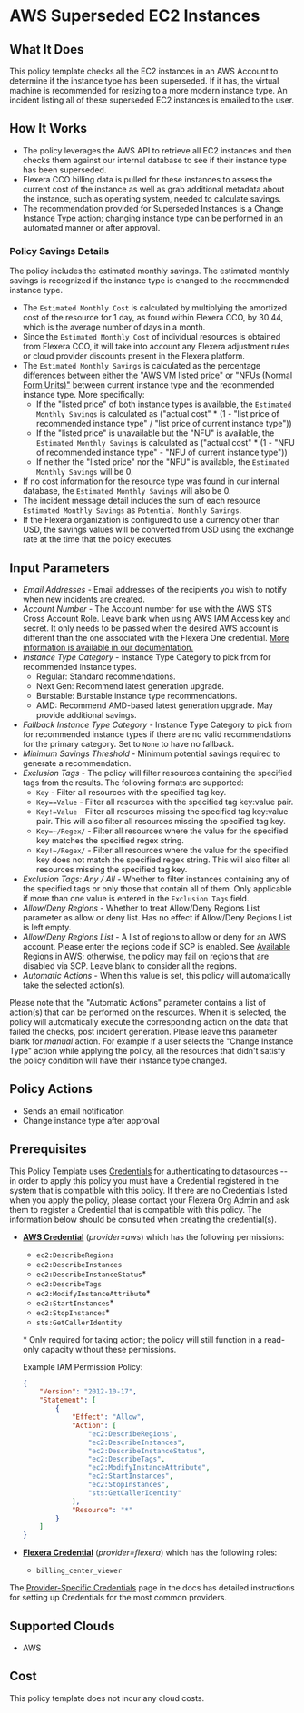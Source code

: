 # AWS Superseded EC2 Instances

## What It Does

This policy template checks all the EC2 instances in an AWS Account to determine if the instance type has been superseded. If it has, the virtual machine is recommended for resizing to a more modern instance type. An incident listing all of these superseded EC2 instances is emailed to the user.

## How It Works

- The policy leverages the AWS API to retrieve all EC2 instances and then checks them against our internal database to see if their instance type has been superseded.
- Flexera CCO billing data is pulled for these instances to assess the current cost of the instance as well as grab additional metadata about the instance, such as operating system, needed to calculate savings.
- The recommendation provided for Superseded Instances is a Change Instance Type action; changing instance type can be performed in an automated manner or after approval.

### Policy Savings Details

The policy includes the estimated monthly savings. The estimated monthly savings is recognized if the instance type is changed to the recommended instance type.

- The `Estimated Monthly Cost` is calculated by multiplying the amortized cost of the resource for 1 day, as found within Flexera CCO, by 30.44, which is the average number of days in a month.
- Since the `Estimated Monthly Cost` of individual resources is obtained from Flexera CCO, it will take into account any Flexera adjustment rules or cloud provider discounts present in the Flexera platform.
- The `Estimated Monthly Savings` is calculated as the percentage differences between either the ["AWS VM listed price"](https://github.com/flexera-public/policy_templates/blob/master/data/aws/aws_ec2_pricing.json) or ["NFUs (Normal Form Units)"](https://docs.aws.amazon.com/AWSEC2/latest/UserGuide/apply_ri.html) between current instance type and the recommended instance type. More specifically:
  - If the "listed price" of both instance types is available, the `Estimated Monthly Savings` is calculated as ("actual cost" * (1 - "list price of recommended instance type" / "list price of current instance type"))
  - If the "listed price" is unavailable but the "NFU" is available, the `Estimated Monthly Savings` is calculated as ("actual cost" * (1 - "NFU of recommended instance type" - "NFU of current instance type"))
  - If neither the "listed price" nor the "NFU" is available, the `Estimated Monthly Savings` will be 0.
- If no cost information for the resource type was found in our internal database, the `Estimated Monthly Savings` will also be 0.
- The incident message detail includes the sum of each resource `Estimated Monthly Savings` as `Potential Monthly Savings`.
- If the Flexera organization is configured to use a currency other than USD, the savings values will be converted from USD using the exchange rate at the time that the policy executes.

## Input Parameters

- *Email Addresses* - Email addresses of the recipients you wish to notify when new incidents are created.
- *Account Number* - The Account number for use with the AWS STS Cross Account Role. Leave blank when using AWS IAM Access key and secret. It only needs to be passed when the desired AWS account is different than the one associated with the Flexera One credential. [More information is available in our documentation.](https://docs.flexera.com/flexera/EN/Automation/ProviderCredentials.htm#automationadmin_1982464505_1123608)
- *Instance Type Category* - Instance Type Category to pick from for recommended instance types.
  - Regular: Standard recommendations.
  - Next Gen: Recommend latest generation upgrade.
  - Burstable: Burstable instance type recommendations.
  - AMD: Recommend AMD-based latest generation upgrade. May provide additional savings.
- *Fallback Instance Type Category* - Instance Type Category to pick from for recommended instance types if there are no valid recommendations for the primary category. Set to `None` to have no fallback.
- *Minimum Savings Threshold* - Minimum potential savings required to generate a recommendation.
- *Exclusion Tags* - The policy will filter resources containing the specified tags from the results. The following formats are supported:
  - `Key` - Filter all resources with the specified tag key.
  - `Key==Value` - Filter all resources with the specified tag key:value pair.
  - `Key!=Value` - Filter all resources missing the specified tag key:value pair. This will also filter all resources missing the specified tag key.
  - `Key=~/Regex/` - Filter all resources where the value for the specified key matches the specified regex string.
  - `Key!~/Regex/` - Filter all resources where the value for the specified key does not match the specified regex string. This will also filter all resources missing the specified tag key.
- *Exclusion Tags: Any / All* - Whether to filter instances containing any of the specified tags or only those that contain all of them. Only applicable if more than one value is entered in the `Exclusion Tags` field.
- *Allow/Deny Regions* - Whether to treat Allow/Deny Regions List parameter as allow or deny list. Has no effect if Allow/Deny Regions List is left empty.
- *Allow/Deny Regions List* - A list of regions to allow or deny for an AWS account. Please enter the regions code if SCP is enabled. See [Available Regions](https://docs.aws.amazon.com/AWSEC2/latest/UserGuide/using-regions-availability-zones.html#concepts-available-regions) in AWS; otherwise, the policy may fail on regions that are disabled via SCP. Leave blank to consider all the regions.
- *Automatic Actions* - When this value is set, this policy will automatically take the selected action(s).

Please note that the "Automatic Actions" parameter contains a list of action(s) that can be performed on the resources. When it is selected, the policy will automatically execute the corresponding action on the data that failed the checks, post incident generation. Please leave this parameter blank for *manual* action.
For example if a user selects the "Change Instance Type" action while applying the policy, all the resources that didn't satisfy the policy condition will have their instance type changed.

## Policy Actions

- Sends an email notification
- Change instance type after approval

## Prerequisites

This Policy Template uses [Credentials](https://docs.flexera.com/flexera/EN/Automation/ManagingCredentialsExternal.htm) for authenticating to datasources -- in order to apply this policy you must have a Credential registered in the system that is compatible with this policy. If there are no Credentials listed when you apply the policy, please contact your Flexera Org Admin and ask them to register a Credential that is compatible with this policy. The information below should be consulted when creating the credential(s).

- [**AWS Credential**](https://docs.flexera.com/flexera/EN/Automation/ProviderCredentials.htm#automationadmin_1982464505_1121575) (*provider=aws*) which has the following permissions:
  - `ec2:DescribeRegions`
  - `ec2:DescribeInstances`
  - `ec2:DescribeInstanceStatus`*
  - `ec2:DescribeTags`
  - `ec2:ModifyInstanceAttribute`*
  - `ec2:StartInstances`*
  - `ec2:StopInstances`*
  - `sts:GetCallerIdentity`

  \* Only required for taking action; the policy will still function in a read-only capacity without these permissions.

  Example IAM Permission Policy:

  ```json
  {
      "Version": "2012-10-17",
      "Statement": [
          {
              "Effect": "Allow",
              "Action": [
                  "ec2:DescribeRegions",
                  "ec2:DescribeInstances",
                  "ec2:DescribeInstanceStatus",
                  "ec2:DescribeTags",
                  "ec2:ModifyInstanceAttribute",
                  "ec2:StartInstances",
                  "ec2:StopInstances",
                  "sts:GetCallerIdentity"
              ],
              "Resource": "*"
          }
      ]
  }
  ```

- [**Flexera Credential**](https://docs.flexera.com/flexera/EN/Automation/ProviderCredentials.htm) (*provider=flexera*) which has the following roles:
  - `billing_center_viewer`

The [Provider-Specific Credentials](https://docs.flexera.com/flexera/EN/Automation/ProviderCredentials.htm) page in the docs has detailed instructions for setting up Credentials for the most common providers.

## Supported Clouds

- AWS

## Cost

This policy template does not incur any cloud costs.
